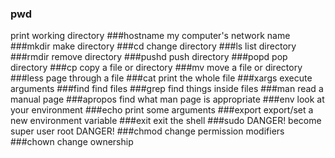 ### pwd
print working directory
###hostname
my computer's network name
###mkdir
make directory
###cd
change directory
###ls
list directory
###rmdir
remove directory
###pushd
push directory
###popd
pop directory
###cp
copy a file or directory
###mv
move a file or directory
###less
page through a file
###cat
print the whole file
###xargs
execute arguments
###find
find files
###grep
find things inside files
###man
read a manual page
###apropos
find what man page is appropriate
###env
look at your environment
###echo
print some arguments
###export
export/set a new environment variable
###exit
exit the shell
###sudo
DANGER! become super user root DANGER!
###chmod
change permission modifiers
###chown
change ownership
